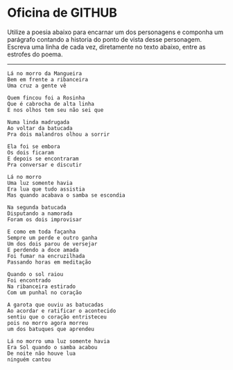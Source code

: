 Oficina de GITHUB
=================

Utilize a poesia abaixo para encarnar um dos personagens e componha um parágrafo contando a historia do ponto de vista desse personagem. Escreva uma linha de cada vez, diretamente no texto abaixo, entre as estrofes do poema.

---

    Lá no morro da Mangueira
    Bem em frente a ribanceira
    Uma cruz a gente vê

    Quem fincou foi a Rosinha
    Que é cabrocha de alta linha
    E nos olhos tem seu não sei que

    Numa linda madrugada
    Ao voltar da batucada
    Pra dois malandros olhou a sorrir

    Ela foi se embora
    Os dois ficaram
    E depois se encontraram
    Pra conversar e discutir

    Lá no morro 
    Uma luz somente havia
    Era lua que tudo assistia
    Mas quando acabava o samba se escondia

    Na segunda batucada 
    Disputando a namorada 
    Foram os dois improvisar

    E como em toda façanha
    Sempre um perde e outro ganha
    Um dos dois parou de versejar
    E perdendo a doce amada
    Foi fumar na encruzilhada
    Passando horas em meditação

    Quando o sol raiou 
    Foi encontrado 
    Na ribanceira estirado
    Com um punhal no coração

    A garota que ouviu as batucadas
    Ao acordar e ratificar o acontecido
    sentiu que o coração entristeceu
    pois no morro agora morreu 
    um dos batuques que aprendeu
    
    Lá no morro uma luz somente havia
    Era Sol quando o samba acabou
    De noite não houve lua 
    ninguém cantou
    
   
    
